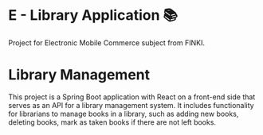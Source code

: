 # E - Library Application 📚

Project for Electronic Mobile Commerce subject from FINKI. 



 # Library Management

This project is a Spring Boot application with React on a front-end side that serves as an API for a library management system. It includes functionality for librarians to manage books in a library, such as adding new books, deleting books, mark as taken books if there are not left books.  




